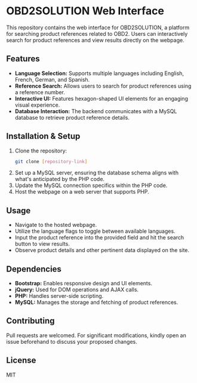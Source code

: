# OBD2SOLUTION Web Interface 

This repository contains the web interface for OBD2SOLUTION, a platform for searching product references related to OBD2. Users can interactively search for product references and view results directly on the webpage.

## Features 

- **Language Selection:** Supports multiple languages including English, French, German, and Spanish.
- **Reference Search:** Allows users to search for product references using a reference number.
- **Interactive UI:** Features hexagon-shaped UI elements for an engaging visual experience.
- **Database Interaction:** The backend communicates with a MySQL database to retrieve product reference details.

## Installation & Setup 

1. Clone the repository:
    ```bash
    git clone [repository-link]
    ```
2. Set up a MySQL server, ensuring the database schema aligns with what's anticipated by the PHP code.
3. Update the MySQL connection specifics within the PHP code.
4. Host the webpage on a web server that supports PHP.

## Usage 

- Navigate to the hosted webpage.
- Utilize the language flags to toggle between available languages.
- Input the product reference into the provided field and hit the search button to view results.
- Observe product details and other pertinent data displayed on the site.

## Dependencies 

- **Bootstrap:** Enables responsive design and UI elements.
- **jQuery:** Used for DOM operations and AJAX calls.
- **PHP:** Handles server-side scripting.
- **MySQL:** Manages the storage and fetching of product references.

## Contributing 

Pull requests are welcomed. For significant modifications, kindly open an issue beforehand to discuss your proposed changes.

## License 

MIT

